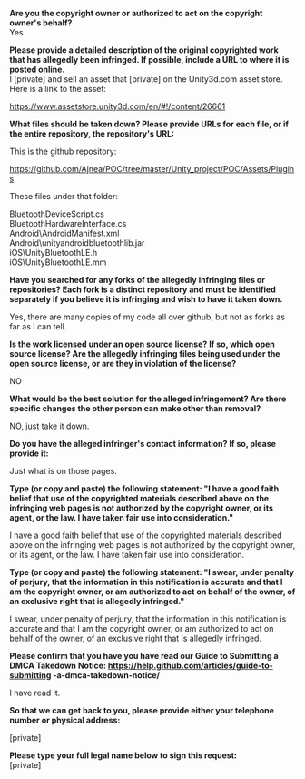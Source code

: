 **Are you the copyright owner or authorized to act on the copyright owner's
behalf?**  
Yes

**Please provide a detailed description of the original copyrighted work that
has allegedly been infringed. If possible, include a URL to where it is
posted online.**  
I [private] and sell an asset that [private] on the Unity3d.com asset store.
Here is a link to the asset:

https://www.assetstore.unity3d.com/en/#!/content/26661

**What files should be taken down? Please provide URLs for each file, or if
the entire repository, the repository's URL:**  

This is the github repository:

https://github.com/Ajnea/POC/tree/master/Unity_project/POC/Assets/Plugins

These files under that folder:

BluetoothDeviceScript.cs  
BluetoothHardwareInterface.cs  
Android\AndroidManifest.xml  
Android\unityandroidbluetoothlib.jar  
iOS\UnityBluetoothLE.h  
iOS\UnityBluetoothLE.mm  

**Have you searched for any forks of the allegedly infringing files or
repositories? Each fork is a distinct repository and must be identified
separately if you believe it is infringing and wish to have it taken down.**  

Yes, there are many copies of my code all over github, but not as forks as
far as I can tell.

**Is the work licensed under an open source license? If so, which open source
license? Are the allegedly infringing files being used under the open
source license, or are they in violation of the license?**  

NO

**What would be the best solution for the alleged infringement? Are there
specific changes the other person can make other than removal?**  

NO, just take it down.

**Do you have the alleged infringer's contact information? If so, please
provide it:**  

Just what is on those pages.

**Type (or copy and paste) the following statement: "I have a good faith
belief that use of the copyrighted materials described above on the
infringing web pages is not authorized by the copyright owner, or its
agent, or the law. I have taken fair use into consideration."**  

I have a good faith belief that use of the copyrighted materials described
above on the infringing web pages is not authorized by the copyright owner,
or its agent, or the law. I have taken fair use into consideration.

**Type (or copy and paste) the following statement: "I swear, under penalty
of perjury, that the information in this notification is accurate and that
I am the copyright owner, or am authorized to act on behalf of the owner,
of an exclusive right that is allegedly infringed."**  

I swear, under penalty of perjury, that the information in this
notification is accurate and that I am the copyright owner, or am
authorized to act on behalf of the owner, of an exclusive right that is
allegedly infringed.

**Please confirm that you have you have read our Guide to Submitting a DMCA
Takedown Notice: https://help.github.com/articles/guide-to-submitting
-a-dmca-takedown-notice/**  

I have read it.

**So that we can get back to you, please provide either your telephone number
or physical address:**  

[private]  

**Please type your full legal name below to sign this request:**  
[private]
